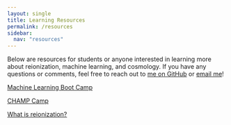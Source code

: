 ```yaml
---
layout: single
title: Learning Resources
permalink: /resources
sidebar:
  nav: "resources"
---
```


Below are resources for students or anyone interested in learning more about
reionization, machine learning, and cosmology. If you have any questions or
comments, feel free to reach out to [me on GitHub](https://github.com/plaplant)
or [email me](mailto:plaplant@berkeley.edu)!

[Machine Learning Boot Camp](/resources/ml_boot_camp)

[CHAMP Camp](/resources/champ_camp)

[What is reionization?](/resources/reionization)
